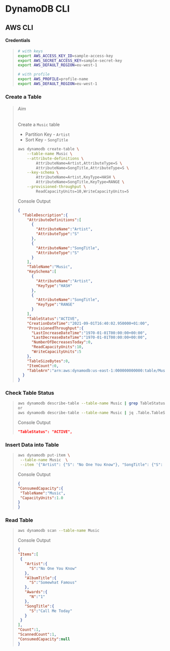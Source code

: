 # DynamoDB CLI

## AWS CLI

#### Credentials

> ```bash
> # with keys
> export AWS_ACCESS_KEY_ID=sample-access-key
> export AWS_SECRET_ACCESS_KEY=sample-secret-key
> export AWS_DEFAULT_REGION=eu-west-1
> 
> # with profile
> export AWS_PROFILE=profile-name
> export AWS_DEFAULT_REGION=eu-west-1
> ```

### Create a Table

> ###### Aim
>
> Create a `Music` table 
>
> - Partition Key - `Artist`
> - Sort Key - `SongTitle`
>
> ```bash
> aws dynamodb create-table \
>     --table-name Music \
>     --attribute-definitions \
>         AttributeName=Artist,AttributeType=S \
>         AttributeName=SongTitle,AttributeType=S \
>     --key-schema \
>         AttributeName=Artist,KeyType=HASH \
>         AttributeName=SongTitle,KeyType=RANGE \
>     --provisioned-throughput \
>         ReadCapacityUnits=10,WriteCapacityUnits=5
> ```
>
> Console Output
>
> ```json
> {
>   "TableDescription":{
>     "AttributeDefinitions":[
>       {
>         "AttributeName":"Artist",
>         "AttributeType":"S"
>       },
>       {
>         "AttributeName":"SongTitle",
>         "AttributeType":"S"
>       }
>     ],
>     "TableName":"Music",
>     "KeySchema":[
>       {
>         "AttributeName":"Artist",
>         "KeyType":"HASH"
>       },
>       {
>         "AttributeName":"SongTitle",
>         "KeyType":"RANGE"
>       }
>     ],
>     "TableStatus":"ACTIVE",
>     "CreationDateTime":"2021-09-01T16:40:02.950000+01:00",
>     "ProvisionedThroughput":{
>       "LastIncreaseDateTime":"1970-01-01T00:00:00+00:00",
>       "LastDecreaseDateTime":"1970-01-01T00:00:00+00:00",
>       "NumberOfDecreasesToday":0,
>       "ReadCapacityUnits":10,
>       "WriteCapacityUnits":5
>     },
>     "TableSizeBytes":0,
>     "ItemCount":0,
>     "TableArn":"arn:aws:dynamodb:us-east-1:000000000000:table/Music"
>   }
> }
> ```

### Check Table Status

> ```bash
> aws dynamodb describe-table --table-name Music | grep TableStatus
> or
> aws dynamodb describe-table --table-name Music | jq .Table.TableStatus
> ```
>
> Console Output
>
> ```json
> "TableStatus": "ACTIVE",
> ```

### Insert Data into Table

> ```bash
> aws dynamodb put-item \
>  --table-name Music  \
>  --item '{"Artist": {"S": "No One You Know"}, "SongTitle": {"S": "Call Me Today"}, "AlbumTitle": {"S": "Somewhat Famous"}, "Awards": {"N": "1"}}'
> ```
>
> Console Output
>
> ```json
> {
> "ConsumedCapacity":{
>  "TableName":"Music",
>  "CapacityUnits":1.0
> }
> }
> ```

### Read Table

> ```bash
> aws dynamodb scan --table-name Music
> ```
>
> Console Output
>
> ```json
> {
> "Items":[
>  {
>    "Artist":{
>      "S":"No One You Know"
>    },
>    "AlbumTitle":{
>      "S":"Somewhat Famous"
>    },
>    "Awards":{
>      "N":"1"
>    },
>    "SongTitle":{
>      "S":"Call Me Today"
>    }
>  }
> ],
> "Count":1,
> "ScannedCount":1,
> "ConsumedCapacity":null
> }
> ```

